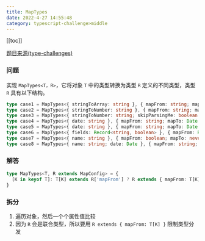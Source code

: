 ```yaml
---
title: MapTypes 
date: 2022-4-27 14:55:48
category: typescript-challenge>middle
---
```


[[toc]]

[题目来源(type-challenges)](https://github.com/type-challenges/type-challenges/blob/main/questions/05821-medium-maptypes/README.md)

### 问题

实现 `MapTypes<T，R>`，它将对象 `T` 中的类型转换为类型 `R` 定义的不同类型，类型 `R` 具有以下结构。

```typescript
type case1 = MapTypes<{ stringToArray: string }, { mapFrom: string; mapTo: [] }> // { stringToArray: [] }
type case2 = MapTypes<{ stringToNumber: string }, { mapFrom: string; mapTo: number }> // { stringToNumber: number }
type case3 = MapTypes<{ stringToNumber: string; skipParsingMe: boolean }, { mapFrom: string; mapTo: number }> // { stringToNumber: number; skipParsingMe: boolean }
type case4 = MapTypes<{ date: string }, { mapFrom: string; mapTo: Date } | { mapFrom: string; mapTo: null }> // { date: null | Date }
type case5 = MapTypes<{ date: string }, { mapFrom: string; mapTo: Date | null }> // { date: null | Date }
type case6 = MapTypes<{ fields: Record<string, boolean> }, { mapFrom: Record<string, boolean>; mapTo: string[] }> // { fields: string[] }
type case7 = MapTypes<{ name: string }, { mapFrom: boolean; mapTo: never }> // { name: string }
type case8 = MapTypes<{ name: string; date: Date }, { mapFrom: string; mapTo: boolean } | { mapFrom: Date; mapTo: string }> // { name: boolean; date: string }
```

### 解答

```typescript
type MapTypes<T, R extends MapConfig> = {
  [K in keyof T]: T[K] extends R['mapFrom'] ? R extends { mapFrom: T[K] } ? R['mapTo'] : never : T[K]
}
```

### 拆分

1. 遍历对象，然后一个个属性值比较
2. 因为 `R` 会是联合类型，所以要用 `R extends { mapFrom: T[K] }` 限制类型分发


